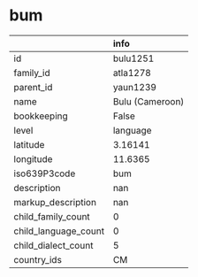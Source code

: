 # bum
|                      | info            |
|:---------------------|:----------------|
| id                   | bulu1251        |
| family_id            | atla1278        |
| parent_id            | yaun1239        |
| name                 | Bulu (Cameroon) |
| bookkeeping          | False           |
| level                | language        |
| latitude             | 3.16141         |
| longitude            | 11.6365         |
| iso639P3code         | bum             |
| description          | nan             |
| markup_description   | nan             |
| child_family_count   | 0               |
| child_language_count | 0               |
| child_dialect_count  | 5               |
| country_ids          | CM              |